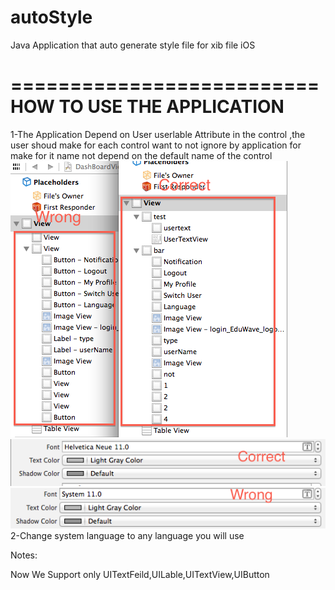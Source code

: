 autoStyle
=========

Java Application that auto generate style file for xib file iOS 

==========================
HOW TO USE THE APPLICATION
==========================

1-The Application Depend on User userlable Attribute in the control ,the user shoud make for each control 
want to not ignore by application for make for it name not depend on the default name of the control 
![Alt text](https://github.com/dimohamdy/autoStyle/blob/master/DashBoardViewController.xib.png "Correct and  Wrong")
![Alt text](https://github.com/dimohamdy/autoStyle/blob/master/fontCorrect.png "Correct")
![Alt text](https://github.com/dimohamdy/autoStyle/blob/master/fontWrong.png "Wrong")
2-Change system language to any language you will use

Notes:

Now We Support only UITextFeild,UILable,UITextView,UIButton
